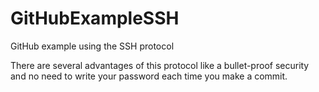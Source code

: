 # GitHubExampleSSH
GitHub example using the SSH protocol

There are several advantages of this protocol like a bullet-proof security and no need to write your password each time you make a commit. 

